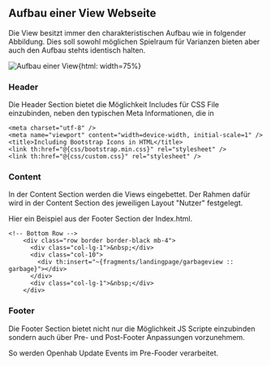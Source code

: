 
## Aufbau einer View Webseite

  Die View besitzt immer den charakteristischen Aufbau wie in folgender Abbildung. 
  Dies soll sowohl möglichen Spielraum für Varianzen bieten aber auch den Aufbau stehts identisch halten.

![Aufbau einer View](AufbauView.drawio.png){html: width=75%}

### Header

  Die Header Section bietet die Möglichkeit Includes für CSS File einzubinden, neben den typischen Meta Informationen, 
  die in 

  ~~~~~~~~~~~~~~~{.html}
  <meta charset="utf-8" />
  <meta name="viewport" content="width=device-width, initial-scale=1" />
  <title>Including Bootstrap Icons in HTML</title>
  <link th:href="@{css/bootstrap.min.css}" rel="stylesheet" />
  <link th:href="@{css/custom.css}" rel="stylesheet" />  
  ~~~~~~~~~~~~~~~

### Content
  In der Content Section werden die Views eingebettet. Der Rahmen dafür wird in der Content Section des jeweiligen Layout "Nutzer" festgelegt. 
  
  Hier ein Beispiel aus der Footer Section der Index.html.   
  ~~~~~~~~~~~~~~~{.html}
  <!-- Bottom Row -->
      <div class="row border border-black mb-4">
        <div class="col-lg-1">&nbsp;</div>
        <div class="col-10">
          <div th:insert="~{fragments/landingpage/garbageview :: garbage}"></div>
        </div>
        <div class="col-lg-1">&nbsp;</div>
      </div>
  ~~~~~~~~~~~~~~~
### Footer

  Die Footer Section bietet nicht nur die Möglichkeit JS Scripte einzubinden sondern auch über Pre- und Post-Footer
  Anpassungen vorzunehmem. 

  So werden Openhab Update Events im Pre-Fooder verarbeitet.
    
